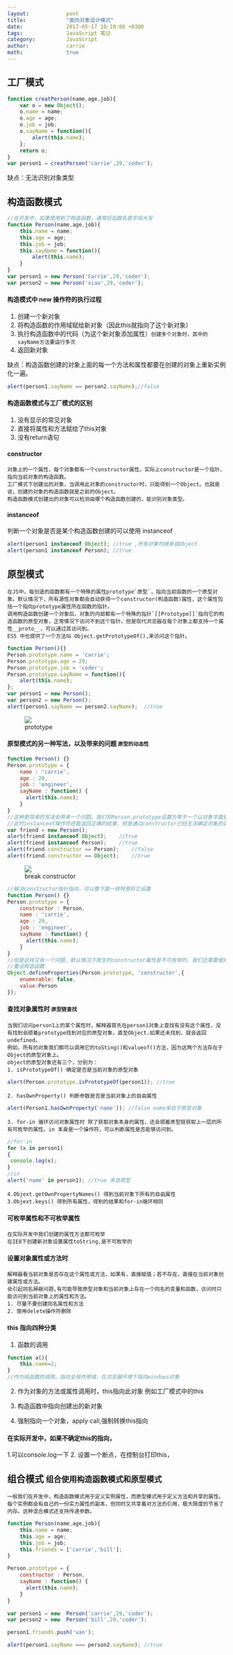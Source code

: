 ```yaml
---
layout:            post
title:             "面向对象设计模式"
date:              2017-05-17 10:10:00 +0300
tags:              JavaScript 笔记
category:          JavaScript
author:            carrie
math:              true
---
```


## 工厂模式
```javascript
function creatPerson(name,age,job){
    var o = new Object();
    o.name = name;
    o.age = age;
    o.job = job;
    o.sayName = function(){
        alert(this.name); 
    };
    return o;
}
var person1 = creatPerson('carrie',29,'coder');
```
缺点：无法识别对象类型

## 构造函数模式
```javascript
//在开发中，如果使用到了构造函数，通常将函数名首字母大写
function Person(name,age,job){
    this.name = name;
    this.age = age;
    this.job = job;
    this.sayName = function(){
        alert(this.name);
    }
}
var person1 = new Person('Carrie',29,'coder');
var person2 = new Person('xiao',29,'coder');
```
#### 构造模式中 new 操作符的执行过程
1. 创建一个新对象
2. 将构造函数的作用域赋给新对象（因此this就指向了这个新对象）
3. 执行构造函数中的代码（为这个新对象添加属性）`创建多个对象时，其中的sayName方法要运行多次`
4. 返回新对象

缺点：构造函数创建的对象上面的每一个方法和属性都要在创建的对象上重新实例化一遍。
```javascript
alert(person1.sayName == person2.sayName);//false
```

#### 构造函数模式与工厂模式的区别
1. 没有显示的常见对象
2. 直接将属性和方法赋给了this对象
3. 没有return语句

#### constructor
    对象上的一个属性，每个对象都有一个constructor属性。实际上constructor是一个指针，指向当前对象的构造函数。
    工厂模式下创建出的对象，当调用此对象的constructor时，只能得到一个Object。也就是说，创建的对象的构造函数就是之前的Object。
    构造函数模式创建出的对象可以检测由哪个构造函数创建的，能识别对象类型。
   
#### instanceof   
判断一个对象是否是某个构造函数创建的可以使用  instanceof  
```javascript
alert(person1 instanceof Object); //true ,所有对象均继承自Object
alert(person1 instanceof Person); //true
```
## 原型模式
    在JS中，每创造的函数都有一个特殊的属性prototype`原型`，指向当前函数的一个原型对象。默认情况下，所有源性对象都会自动获得一个constructor(构造函数)属性，这个属性包括一个指向prototype属性所在函数的指针。
    调用构造函数创建一个对象后，对象的内部都有一个特殊的指针`[[Prototype]]`指向它的构造函数的原型对象，正常情况下访问不到这个指针，但是现代浏览器在每个对象上都支持一个属性__proto__，可以通过其访问到。
    ES5 中也提供了一个方法叫 Object.getPrototypeOf(),来访问这个指针。
```javascript
function Person(){}
Person.prototype.name = 'carrie';
Person.prototype.age = 29;
Person.prototype.job = 'coder';
Person.prototype.sayName = function(){
    alert(this.name);
};
var person1 = new Person();
var person2 = new Person();
alert(person1.sayName == person2.sayName);  //true
```
<figure>
   <img src="{{ "/media/img/prototype_process.jpg" | absolute_url }}" />
   <figcaption>prototype</figcaption>
</figure>

#### 原型模式的另一种写法，以及带来的问题 `原型的动态性`
```javascript
function Person() {}
Person.prototype = {
    name : 'carrie',
    age : 29,
    job : 'engineer',
    sayName : function() {
      alert(this.name);
    }
}
//这种更简单的写法会带来一个问题。我们将Person.prototype设置为等于一个以对象字面量形式创建的新对象。前面介绍过，每创建一个函数，就会同时创建它的prototype对象，这个对象也会自动获得constructor属性。而我们在上面的写法里，本质上完全重写了默认的prototype对象，因此constructor属性也就变成了新对象的constructor属性（指向Object构造函数），不再指向Person函数。
//此时instanceof操作符还能返回正确的结果，但是通过constructor已经无法确定对象的类型了
var friend = new Person();
alert(friend instanceof Object);    //true
alert(friend instanceof Person);    //true
alert(friend.constructor == Person);    //false
alert(friend.constructor == Object);    //true
```

<figure>
   <img src="{{ "/media/img/prototype_constructor.jpg" | absolute_url }}" />
   <figcaption>break constructor</figcaption>
</figure>

```javascript
//解决constructor指针指向，可以像下面一样特意将它设置
function Person() {}
Person.prototype = {
    constructor : Person,
    name : 'carrie',
    age : 29,
    job : 'engineer',
    sayName : function() {
      alert(this.name);
    }
}
//但是这样又有一个问题，默认情况下原生的constructor属性是不可枚举的，我们还需要使用ES5中的Object.defineProperty()
//重设构造函数
Object.defineProperties(Person.prototype, 'constructor',{
    enumerable: false,
    value:Person
});
```


#### 查找对象属性时 `原型链查找`
    当我们访问person1上的某个属性时，解释器首先在person1对象上查找有没有这个属性，没有找到会顺着prototype找到对应的原型对象，直至Object.如果还未找到，就会返回undefined。
    例如，所有的对象我们都可以调用它的toSting()和valueof()方法，因为这两个方法存在于Object的原型对象上。
    object的原型对象还有三个，分别为：
    1. isPrototypeOf() 确定是否是当前对象的原型对象    
```javascript
alert(Person.prototype.isPrototypeOf(person1)); //true
```
    2. hasOwnProperty() 判断参数是否是当前对象上的自由属性

```javascript
alert(Person1.hasOwnProperty('name')); //false name来自于原型对象
```
    3. for-in 循环访问对象属性时 除了获取对象本身的属性，还会顺着原型链获取上一层的所有可枚举的属性。in 本身是一个操作符，可以判断属性是否能够访问到。
```javascript
//for-in
for (x in person1)
{
 console.log(x);   
}
//in
alert('name' in person1); //true 来自原型
```
    4.Objext.getOwnPropertyNames() 得到当前对象下所有的自由属性
    3.Objext.keys() 得到所有属性，得到的结果和for-in循环相同

#### 可枚举属性和不可枚举属性
    在实际开发中我们创建的属性方法都可枚举
    在IE8下创建新对象设置属性toString,是不可枚举的
    
#### 设置对象属性或方法时
    解释器看当前对象是否存在这个属性或方法，如果有，直接赋值；若不存在，直接在当前对象创建属性或方法。
    会引起同名屏蔽问题,有可能导致原型对象和当前对象上存在一个同名的变量和函数，访问时只能访问到当前对象上的属性和方法。
    1. 尽量不要创建同名属性和方法
    2. 使用delete操作符删除

#### this 指向四种分类
1. 函数的调用
```javascript
function a(){
    this.name=2;
}
//作为纯函数的调用，指向全局作用域，在浏览器环境下指向windows对象
```
2. 作为对象的方法或属性调用时，this指向此对象
    例如工厂模式中的this
    
3. 构造函数中指向创建出的新对象
4. 强制指向一个对象，apply call,强制转换this指向

#### 在实际开发中，如果不确定this的指向，
1.可以console.log一下
2. 设置一个断点，在控制台打印this，

## 组合模式 `组合使用构造函数模式和原型模式`
    一般我们在开发中，构造函数模式用于定义实例属性，而原型模式用于定义方法和共享的属性。每个实例都会有自己的一份实力属性的副本，但同时又共享着对方法的引用，极大限度的节省了内存。这种混合模式还支持传递参数。

```javascript
function Person(name,age,job){
    this.name = name;
    this.age = age;
    this.job = job;
    this.friends = ['carrie','bill'];
}

Person.prototype = {
    constructor : Person,
    sayName : function() {
      alert(this.name);
    }
}

var person1 = new  Person('carrie',29,'coder');
var person2 = new  Person('bill',29,'coder');

person1.friends.push('van');

alert(person1.sayName === person2.sayName); //true
```